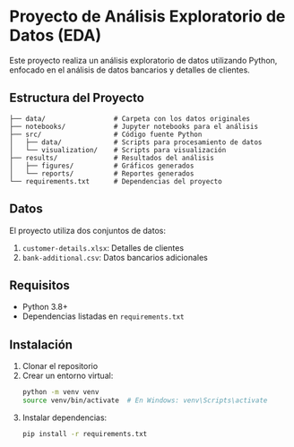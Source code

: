 # Proyecto de Análisis Exploratorio de Datos (EDA)

Este proyecto realiza un análisis exploratorio de datos utilizando Python, enfocado en el análisis de datos bancarios y detalles de clientes.

## Estructura del Proyecto

```
├── data/                 # Carpeta con los datos originales
├── notebooks/            # Jupyter notebooks para el análisis
├── src/                  # Código fuente Python
│   ├── data/             # Scripts para procesamiento de datos
│   └── visualization/    # Scripts para visualización
├── results/              # Resultados del análisis
│   ├── figures/          # Gráficos generados
│   └── reports/          # Reportes generados
└── requirements.txt      # Dependencias del proyecto
```

## Datos

El proyecto utiliza dos conjuntos de datos:
1. `customer-details.xlsx`: Detalles de clientes
2. `bank-additional.csv`: Datos bancarios adicionales

## Requisitos

- Python 3.8+
- Dependencias listadas en `requirements.txt`

## Instalación

1. Clonar el repositorio
2. Crear un entorno virtual:
   ```bash
   python -m venv venv
   source venv/bin/activate  # En Windows: venv\Scripts\activate
   ```
3. Instalar dependencias:
   ```bash
   pip install -r requirements.txt
   ``` 